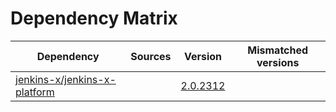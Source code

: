 # Dependency Matrix

Dependency | Sources | Version | Mismatched versions
---------- | ------- | ------- | -------------------
[jenkins-x/jenkins-x-platform](https://github.com/jenkins-x/jenkins-x-platform) |  | [2.0.2312](https://github.com/jenkins-x/jenkins-x-platform/releases/tag/v2.0.2312) | 
